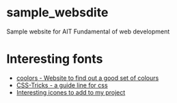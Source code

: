 # sample_websdite
Sample website for AIT Fundamental of web development
# Interesting fonts
* [coolors - Website to find out a good set of colours](https://coolors.co/)
* [CSS-Tricks - a guide line for css](https://css-tricks.com/)
* [Interesting icones to add to my project](https://cdnjs.com/libraries/font-awesome)